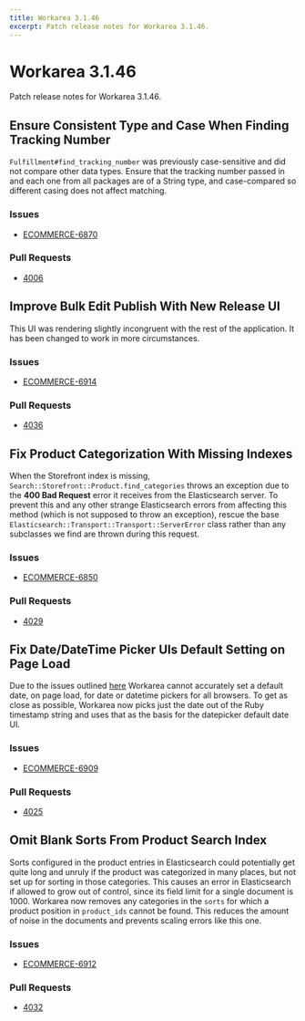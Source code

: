 ```yaml
---
title: Workarea 3.1.46
excerpt: Patch release notes for Workarea 3.1.46.
---
```


# Workarea 3.1.46

Patch release notes for Workarea 3.1.46.

## Ensure Consistent Type and Case When Finding Tracking Number

`Fulfillment#find_tracking_number` was previously case-sensitive and did
not compare other data types. Ensure that the tracking number passed in
and each one from all packages are of a String type, and case-compared
so different casing does not affect matching.

### Issues

- [ECOMMERCE-6870](https://jira.tools.weblinc.com/browse/ECOMMERCE-6870)

### Pull Requests

- [4006](https://stash.tools.weblinc.com/projects/WL/repos/workarea/pull-requests/4006/overview)

## Improve Bulk Edit Publish With New Release UI

This UI was rendering slightly incongruent with the rest of the
application. It has been changed to work in more circumstances.

### Issues

- [ECOMMERCE-6914](https://jira.tools.weblinc.com/browse/ECOMMERCE-6914)

### Pull Requests

- [4036](https://stash.tools.weblinc.com/projects/WL/repos/workarea/pull-requests/4036/overview)

## Fix Product Categorization With Missing Indexes

When the Storefront index is missing,
`Search::Storefront::Product.find_categories` throws an exception due to
the **400 Bad Request** error it receives from the Elasticsearch server.
To prevent this and any other strange Elasticsearch errors from
affecting this method (which is not supposed to throw an exception),
rescue the base `Elasticsearch::Transport::Transport::ServerError` class
rather than any subclasses we find are thrown during this request.

### Issues

- [ECOMMERCE-6850](https://jira.tools.weblinc.com/browse/ECOMMERCE-6850)

### Pull Requests

- [4029](https://stash.tools.weblinc.com/projects/WL/repos/workarea/pull-requests/4029/overview)

## Fix Date/DateTime Picker UIs Default Setting on Page Load

Due to the issues outlined
[here](https://developer.mozilla.org/en-US/docs/Web/JavaScript/Reference/Global_Objects/Date#Timestamp_string)
Workarea cannot accurately set a default date, on page load, for date
or datetime pickers for all browsers. To get as close as possible,
Workarea now picks just the date out of the Ruby timestamp string and
uses that as the basis for the datepicker default date UI.

### Issues

- [ECOMMERCE-6909](https://jira.tools.weblinc.com/browse/ECOMMERCE-6909)

### Pull Requests

- [4025](https://stash.tools.weblinc.com/projects/WL/repos/workarea/pull-requests/4025/overview)

## Omit Blank Sorts From Product Search Index

Sorts configured in the product entries in Elasticsearch could
potentially get quite long and unruly if the product was categorized in
many places, but not set up for sorting in those categories. This causes
an error in Elasticsearch if allowed to grow out of control, since its
field limit for a single document is 1000. Workarea now removes any
categories in the `sorts` for which a product position in `product_ids`
cannot be found. This reduces the amount of noise in the documents and
prevents scaling errors like this one.

### Issues

- [ECOMMERCE-6912](https://jira.tools.weblinc.com/browse/ECOMMERCE-6912)

### Pull Requests

- [4032](https://stash.tools.weblinc.com/projects/WL/repos/workarea/pull-requests/4032/overview)

